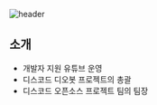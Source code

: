 ![header](https://capsule-render.vercel.app/api?type=waving&color=auto&height=100&section=header&text=문지원&fontSize=40)
## 소개

- 개발자 지원 유튜브 운영
- 디스코드 디오봇 프로젝트의 총괄
- 디스코드 오픈소스 프로젝트 팀의 팀장
